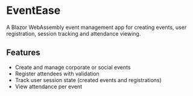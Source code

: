 # EventEase

A Blazor WebAssembly event management app for creating events, user registration, session tracking and attendance viewing.

## Features

- Create and manage corporate or social events
- Register attendees with validation
- Track user session state (created events and registrations)
- View attendance per event
